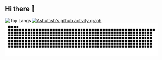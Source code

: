 ## Hi there 👋

<!--
**city-cheng/city-cheng** is a ✨ _special_ ✨ repository because its `README.md` (this file) appears on your GitHub profile.

Here are some ideas to get you started:

- 🔭 I’m currently working on ...
- 🌱 I’m currently learning ...
- 👯 I’m looking to collaborate on ...
- 🤔 I’m looking for help with ...
- 💬 Ask me about ...
- 📫 How to reach me: ...
- 😄 Pronouns: ...
- ⚡ Fun fact: ...
-->


![Top Langs](https://github-readme-stats.vercel.app/api/top-langs/?username=city-cheng&layout=compact)
[![Ashutosh's github activity graph](https://github-readme-activity-graph.vercel.app/graph?username=city-cheng&theme=react)](https://github.com/city-cheng/)
<picture style="float=right">
  <source media="(prefers-color-scheme: dark)" srcset="https://raw.githubusercontent.com/city-cheng/city-cheng/output/github-contribution-grid-snake-dark.svg">
  <source media="(prefers-color-scheme: light)" srcset="https://raw.githubusercontent.com/city-cheng/city-cheng/output/github-contribution-grid-snake.svg">
  <img alt="github contribution grid snake animation" src="https://raw.githubusercontent.com/city-cheng/city-cheng/output/github-contribution-grid-snake.svg">
</picture> 
